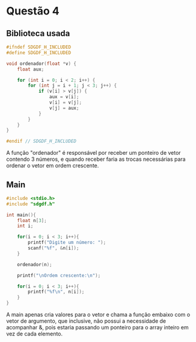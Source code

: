 # Questão 4
## Biblioteca usada
```C
#ifndef SDGDF_H_INCLUDED
#define SDGDF_H_INCLUDED

void ordenador(float *v) {
    float aux;

    for (int i = 0; i < 2; i++) {
        for (int j = i + 1; j < 3; j++) {
            if (v[i] > v[j]) {
                aux = v[i];
                v[i] = v[j];
                v[j] = aux;
            }
        }
    }
}

#endif // SDGDF_H_INCLUDED
```
A função "ordenador" é responsável por receber um ponteiro de vetor contendo 3 números, e quando receber faria as trocas necessárias para ordenar o vetor em ordem crescente.

## Main
```C
#include <stdio.h>
#include "sdgdf.h"

int main(){
    float n[3];
    int i;

    for(i = 0; i < 3; i++){
        printf("Digite um número: ");
        scanf("%f", &n[i]);
    }

    ordenador(n);

    printf("\nOrdem crescente:\n");

    for(i = 0; i < 3; i++){
        printf("%f\n", n[i]);
    }
}
```
A main apenas cria valores para o vetor e chama a função embaixo com o vetor de argumento, que inclusive, não possui a necessidade de acompanhar &, pois estaria passando um ponteiro para o array inteiro em vez de cada elemento.
